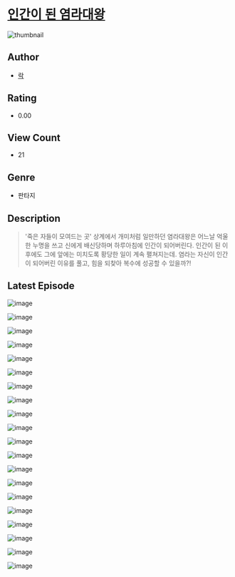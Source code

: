 # [인간이 된 염라대왕](https://comic.naver.com/bestChallenge/list?titleId=810666)
![thumbnail](https://image-comic.pstatic.net/user_contents_data/challenge_comic/2023/05/25/353488/upload_7291998933473244002_480x623.jpeg)

## Author
- [락](https://comic.naver.com/artistTitle?id=353488)

## Rating
- 0.00

## View Count
- 21

## Genre
- 판타지

## Description
> '죽은 자들이 모여드는 곳' 상계에서 개미처럼 일만하던 염라대왕은 어느날 억울한 누명을 쓰고 신에게 배신당하며 하루아침에 인간이 되어버린다. 인간이 된 이후에도 그에 앞에는 미치도록 황당한 일이 계속 펼쳐지는데. 염라는 자신이 인간이 되어버린 이유를 풀고, 힘을 되찾아 복수에 성공할 수 있을까?!


## Latest Episode
![image](https://image-comic.pstatic.net/user_contents_data/challenge_comic/2023/05/25/353488/upload_7364849052059526497.jpeg)

![image](https://image-comic.pstatic.net/user_contents_data/challenge_comic/2023/05/25/353488/upload_4062636525725366118.jpeg)

![image](https://image-comic.pstatic.net/user_contents_data/challenge_comic/2023/05/25/353488/upload_7005130844393660772.jpeg)

![image](https://image-comic.pstatic.net/user_contents_data/challenge_comic/2023/05/25/353488/upload_3978707298380362041.jpeg)

![image](https://image-comic.pstatic.net/user_contents_data/challenge_comic/2023/05/25/353488/upload_3847544365885962552.jpeg)

![image](https://image-comic.pstatic.net/user_contents_data/challenge_comic/2023/05/25/353488/upload_4063988925007934564.jpeg)

![image](https://image-comic.pstatic.net/user_contents_data/challenge_comic/2023/05/25/353488/upload_3486966094565357667.jpeg)

![image](https://image-comic.pstatic.net/user_contents_data/challenge_comic/2023/05/25/353488/upload_7292842057061655907.jpeg)

![image](https://image-comic.pstatic.net/user_contents_data/challenge_comic/2023/05/25/353488/upload_7293127922300762465.jpeg)

![image](https://image-comic.pstatic.net/user_contents_data/challenge_comic/2023/05/25/353488/upload_7233402433500034914.jpeg)

![image](https://image-comic.pstatic.net/user_contents_data/challenge_comic/2023/05/25/353488/upload_3631088992141075044.jpeg)

![image](https://image-comic.pstatic.net/user_contents_data/challenge_comic/2023/05/25/353488/upload_3907213771074058034.jpeg)

![image](https://image-comic.pstatic.net/user_contents_data/challenge_comic/2023/05/25/353488/upload_3690199850418529894.jpeg)

![image](https://image-comic.pstatic.net/user_contents_data/challenge_comic/2023/05/25/353488/upload_3473229007529784417.jpeg)

![image](https://image-comic.pstatic.net/user_contents_data/challenge_comic/2023/05/25/353488/upload_7291952745381310817.jpeg)

![image](https://image-comic.pstatic.net/user_contents_data/challenge_comic/2023/05/25/353488/upload_3559022627843892279.jpeg)

![image](https://image-comic.pstatic.net/user_contents_data/challenge_comic/2023/05/25/353488/upload_7148449989557432630.jpeg)

![image](https://image-comic.pstatic.net/user_contents_data/challenge_comic/2023/05/25/353488/upload_4122255147032404793.jpeg)

![image](https://image-comic.pstatic.net/user_contents_data/challenge_comic/2023/05/25/353488/upload_3559640515428365412.jpeg)

![image](https://image-comic.pstatic.net/user_contents_data/challenge_comic/2023/05/25/353488/upload_7162466370484319024.jpeg)
